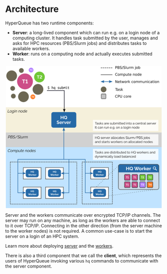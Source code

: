 # Architecture
HyperQueue has two runtime components:

- **Server**: a long-lived component which can run e.g. on a login node of a computing cluster. It handles task
  submitted by the user, manages and asks for HPC resources (PBS/Slurm jobs) and distributes tasks to available workers.
- **Worker**: runs on a computing node and actually executes submitted tasks.

<div style="display: flex; justify-content: center;">
  <img src="../imgs/architecture.png" style="width: 500px;">
</div>

Server and the workers communicate over encrypted TCP/IP channels. The server may run on any machine, as long as the workers
are able to connect to it over TCP/IP. Connecting in the other direction (from the server machine to the worker nodes) is
not required. A common use-case is to start the server on a login of an HPC system.

[comment]: <> (TODO: describe scheduler)

Learn more about deploying [server](server.md) and the [workers](worker.md).

There is also a third component that we call the **client**, which represents the users of HyperQueue invoking various `hq` commands to communicate with the server component.
